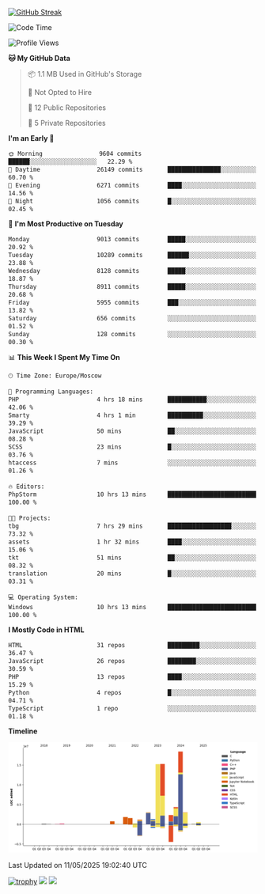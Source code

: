 [![GitHub Streak](https://github-readme-streak-stats.herokuapp.com/?user=yogik10)](https://git.io/streak-stats)
<!--START_SECTION:waka-->
![Code Time](http://img.shields.io/badge/Code%20Time-1%2C318%20hrs%2037%20mins-blue)

![Profile Views](http://img.shields.io/badge/Profile%20Views-0-blue)

**🐱 My GitHub Data** 

> 📦 1.1 MB Used in GitHub's Storage 
 > 
> 🚫 Not Opted to Hire
 > 
> 📜 12 Public Repositories 
 > 
> 🔑 5 Private Repositories 
 > 
**I'm an Early 🐤** 

```text
🌞 Morning                9604 commits        ██████░░░░░░░░░░░░░░░░░░░   22.29 % 
🌆 Daytime                26149 commits       ███████████████░░░░░░░░░░   60.70 % 
🌃 Evening                6271 commits        ████░░░░░░░░░░░░░░░░░░░░░   14.56 % 
🌙 Night                  1056 commits        █░░░░░░░░░░░░░░░░░░░░░░░░   02.45 % 
```
📅 **I'm Most Productive on Tuesday** 

```text
Monday                   9013 commits        █████░░░░░░░░░░░░░░░░░░░░   20.92 % 
Tuesday                  10289 commits       ██████░░░░░░░░░░░░░░░░░░░   23.88 % 
Wednesday                8128 commits        █████░░░░░░░░░░░░░░░░░░░░   18.87 % 
Thursday                 8911 commits        █████░░░░░░░░░░░░░░░░░░░░   20.68 % 
Friday                   5955 commits        ███░░░░░░░░░░░░░░░░░░░░░░   13.82 % 
Saturday                 656 commits         ░░░░░░░░░░░░░░░░░░░░░░░░░   01.52 % 
Sunday                   128 commits         ░░░░░░░░░░░░░░░░░░░░░░░░░   00.30 % 
```


📊 **This Week I Spent My Time On** 

```text
🕑︎ Time Zone: Europe/Moscow

💬 Programming Languages: 
PHP                      4 hrs 18 mins       ███████████░░░░░░░░░░░░░░   42.06 % 
Smarty                   4 hrs 1 min         ██████████░░░░░░░░░░░░░░░   39.29 % 
JavaScript               50 mins             ██░░░░░░░░░░░░░░░░░░░░░░░   08.28 % 
SCSS                     23 mins             █░░░░░░░░░░░░░░░░░░░░░░░░   03.76 % 
htaccess                 7 mins              ░░░░░░░░░░░░░░░░░░░░░░░░░   01.26 % 

🔥 Editors: 
PhpStorm                 10 hrs 13 mins      █████████████████████████   100.00 % 

🐱‍💻 Projects: 
tbg                      7 hrs 29 mins       ██████████████████░░░░░░░   73.32 % 
assets                   1 hr 32 mins        ████░░░░░░░░░░░░░░░░░░░░░   15.06 % 
tkt                      51 mins             ██░░░░░░░░░░░░░░░░░░░░░░░   08.32 % 
translation              20 mins             █░░░░░░░░░░░░░░░░░░░░░░░░   03.31 % 

💻 Operating System: 
Windows                  10 hrs 13 mins      █████████████████████████   100.00 % 
```

**I Mostly Code in HTML** 

```text
HTML                     31 repos            █████████░░░░░░░░░░░░░░░░   36.47 % 
JavaScript               26 repos            ████████░░░░░░░░░░░░░░░░░   30.59 % 
PHP                      13 repos            ████░░░░░░░░░░░░░░░░░░░░░   15.29 % 
Python                   4 repos             █░░░░░░░░░░░░░░░░░░░░░░░░   04.71 % 
TypeScript               1 repo              ░░░░░░░░░░░░░░░░░░░░░░░░░   01.18 % 
```



**Timeline**

![Lines of Code chart](https://raw.githubusercontent.com/Yogik10/Yogik10/main/assets/bar_graph.png)


 Last Updated on 11/05/2025 19:02:40 UTC
<!--END_SECTION:waka-->
[![trophy](https://github-profile-trophy.vercel.app/?username=yogik10)](https://github.com/ryo-ma/github-profile-trophy)
![](https://github-profile-summary-cards.vercel.app/api/cards/profile-details?username=yogik10&theme=solarized_dark)
![](https://github-profile-summary-cards.vercel.app/api/cards/most-commit-language?username=yogik10&theme=solarized_dark)


